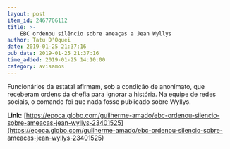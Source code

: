 ```yaml
---
layout: post
item_id: 2467706112
title: >-
    EBC ordenou silêncio sobre ameaças a Jean Wyllys
author: Tatu D'Oquei
date: 2019-01-25 21:37:16
pub_date: 2019-01-25 21:37:16
time_added: 2019-01-25 14:10:00
category: avisamos
---
```


Funcionários da estatal afirmam, sob a condição de anonimato, que receberam ordens da chefia para ignorar a história. Na equipe de redes sociais, o comando foi que nada fosse publicado sobre Wyllys.

**Link:** [https://epoca.globo.com/guilherme-amado/ebc-ordenou-silencio-sobre-ameacas-jean-wyllys-23401525](https://epoca.globo.com/guilherme-amado/ebc-ordenou-silencio-sobre-ameacas-jean-wyllys-23401525)

